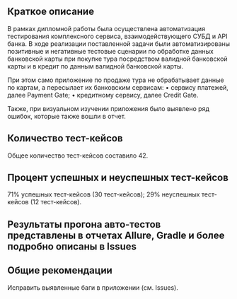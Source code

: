 ## Краткое описание

В рамках дипломной работы была осуществлена автоматизация тестирования комплексного сервиса, взаимодействующего СУБД и API банка.
В ходе реализации поставленной задачи были автоматизированы позитивные и негативные тестовые сценарии по обработке данных банковской карты при покупке тура посредством валидной банковской карты и в кредит по данным валидной банковской карты.

При этом само приложение по продаже тура не обрабатывает данные по картам, а пересылает их банковским сервисам:
•	сервису платежей, далее Payment Gate;
•	кредитному сервису, далее Credit Gate.

Также, при визуальном изучении приложения было выявлено ряд ошибок, которые также вошли в отчет.


## Количество тест-кейсов
Общее количество тест-кейсов составило 42.

## Процент успешных и неуспешных тест-кейсов

71% успешных тест-кейсов (30 тест-кейсов);
29% неуспешных тест-кейсов (12 тест-кейсов).

## Результаты прогона авто-тестов представлены в отчетах Allure, Gradle и более подробно описаны в Issues

## Общие рекомендации

Исправить выявленные баги в приложении (см. Issues).

